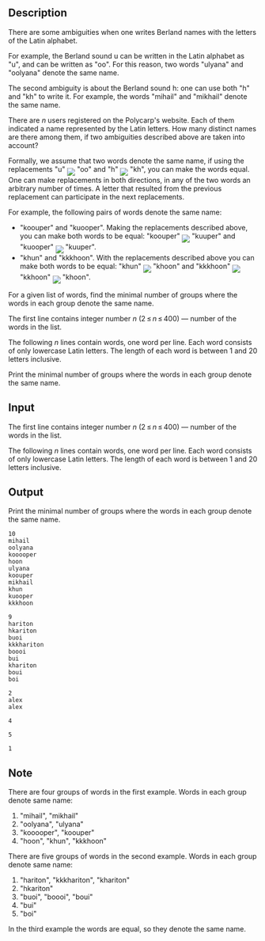 ## Description

<div><p>There are some ambiguities when one writes Berland names with the letters of the Latin alphabet.</p><p>For example, the Berland sound <span class="tex-font-style-it">u</span> can be written in the Latin alphabet as "<span class="tex-font-style-tt">u</span>", and can be written as "<span class="tex-font-style-tt">oo</span>". For this reason, two words "<span class="tex-font-style-tt">ulyana</span>" and "<span class="tex-font-style-tt">oolyana</span>" denote the same name.</p><p>The second ambiguity is about the Berland sound <span class="tex-font-style-it">h</span>: one can use both "<span class="tex-font-style-tt">h</span>" and "<span class="tex-font-style-tt">kh</span>" to write it. For example, the words "<span class="tex-font-style-tt">mihail</span>" and "<span class="tex-font-style-tt">mikhail</span>" denote the same name.</p><p>There are <span class="tex-span"><i>n</i></span> users registered on the Polycarp's website. Each of them indicated a name represented by the Latin letters. How many distinct names are there among them, if two ambiguities described above are taken into account?</p><p>Formally, we assume that two words denote the same name, if using the replacements "<span class="tex-font-style-tt">u</span>"&nbsp;<img align="middle" class="tex-formula" src="file://jQIFdu5L.png" style="max-width: 100.0%;max-height: 100.0%;">&nbsp;"<span class="tex-font-style-tt">oo</span>" and "<span class="tex-font-style-tt">h</span>"&nbsp;<img align="middle" class="tex-formula" src="file://NH1SkOra.png" style="max-width: 100.0%;max-height: 100.0%;">&nbsp;"<span class="tex-font-style-tt">kh</span>", you can make the words equal. One can make replacements in both directions, in any of the two words an arbitrary number of times. A letter that resulted from the previous replacement can participate in the next replacements.</p><p>For example, the following pairs of words denote the same name:</p><ul> <li> "<span class="tex-font-style-tt">koouper</span>" and "<span class="tex-font-style-tt">kuooper</span>". Making the replacements described above, you can make both words to be equal: "<span class="tex-font-style-tt">koouper</span>" <img align="middle" class="tex-formula" src="file://U0TPRhKM.png" style="max-width: 100.0%;max-height: 100.0%;"> "<span class="tex-font-style-tt">kuuper</span>" and "<span class="tex-font-style-tt">kuooper</span>" <img align="middle" class="tex-formula" src="file://mwT91R3X.png" style="max-width: 100.0%;max-height: 100.0%;"> "<span class="tex-font-style-tt">kuuper</span>". </li><li> "<span class="tex-font-style-tt">khun</span>" and "<span class="tex-font-style-tt">kkkhoon</span>". With the replacements described above you can make both words to be equal: "<span class="tex-font-style-tt">khun</span>" <img align="middle" class="tex-formula" src="file://F5a1dWTb.png" style="max-width: 100.0%;max-height: 100.0%;"> "<span class="tex-font-style-tt">khoon</span>" and "<span class="tex-font-style-tt">kkkhoon</span>" <img align="middle" class="tex-formula" src="file://fm9EPamu.png" style="max-width: 100.0%;max-height: 100.0%;"> "<span class="tex-font-style-tt">kkhoon</span>" <img align="middle" class="tex-formula" src="file://qzZiCeza.png" style="max-width: 100.0%;max-height: 100.0%;"> "<span class="tex-font-style-tt">khoon</span>". </li></ul><p>For a given list of words, find the minimal number of groups where the words in each group denote the same name.</p></div><div class="input-specification"><p>The first line contains integer number <span class="tex-span"><i>n</i></span> (<span class="tex-span">2 ≤ <i>n</i> ≤ 400</span>) — number of the words in the list.</p><p>The following <span class="tex-span"><i>n</i></span> lines contain words, one word per line. Each word consists of only lowercase Latin letters. The length of each word is between <span class="tex-span">1</span> and <span class="tex-span">20</span> letters inclusive.</p></div><div class="output-specification"><p>Print the minimal number of groups where the words in each group denote the same name.</p></div>

## Input

<p>The first line contains integer number <span class="tex-span"><i>n</i></span> (<span class="tex-span">2 ≤ <i>n</i> ≤ 400</span>) — number of the words in the list.</p><p>The following <span class="tex-span"><i>n</i></span> lines contain words, one word per line. Each word consists of only lowercase Latin letters. The length of each word is between <span class="tex-span">1</span> and <span class="tex-span">20</span> letters inclusive.</p>

## Output

<p>Print the minimal number of groups where the words in each group denote the same name.</p>





```input1
10
mihail
oolyana
kooooper
hoon
ulyana
koouper
mikhail
khun
kuooper
kkkhoon

```




```input2
9
hariton
hkariton
buoi
kkkhariton
boooi
bui
khariton
boui
boi

```




```input3
2
alex
alex

```




```output1
4

```




```output2
5

```




```output3
1

```



## Note

<p>There are four groups of words in the first example. Words in each group denote same name:</p><ol> <li> "<span class="tex-font-style-tt">mihail</span>", "<span class="tex-font-style-tt">mikhail</span>" </li><li> "<span class="tex-font-style-tt">oolyana</span>", "<span class="tex-font-style-tt">ulyana</span>" </li><li> "<span class="tex-font-style-tt">kooooper</span>", "<span class="tex-font-style-tt">koouper</span>" </li><li> "<span class="tex-font-style-tt">hoon</span>", "<span class="tex-font-style-tt">khun</span>", "<span class="tex-font-style-tt">kkkhoon</span>" </li></ol><p>There are five groups of words in the second example. Words in each group denote same name:</p><ol> <li> "<span class="tex-font-style-tt">hariton</span>", "<span class="tex-font-style-tt">kkkhariton</span>", "<span class="tex-font-style-tt">khariton</span>" </li><li> "<span class="tex-font-style-tt">hkariton</span>" </li><li> "<span class="tex-font-style-tt">buoi</span>", "<span class="tex-font-style-tt">boooi</span>", "<span class="tex-font-style-tt">boui</span>" </li><li> "<span class="tex-font-style-tt">bui</span>" </li><li> "<span class="tex-font-style-tt">boi</span>" </li></ol><p>In the third example the words are equal, so they denote the same name.</p>
